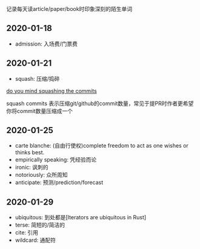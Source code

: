 记录每天读article/paper/book时印象深刻的陌生单词

## 2020-01-18

- admission: 入场费/门票费

## 2020-01-21

- squash: 压缩/捣碎

[do you mind squashing the commits](https://github.com/rust-lang/rust/pull/81156)

squash commits 表示压缩git/github的commit数量，常见于提PR时作者更希望你将commit数量压缩成一个

## 2020-01-25

- carte blanche: (自由行使权)complete freedom to act as one wishes or thinks best.
- empirically speaking: 凭经验而论
- ironic: 讽刺的
- notoriously: 众所周知
- anticipate: 预测/prediction/forecast

## 2020-01-29

- ubiquitous: 到处都是\[Iterators are ubiquitous in Rust]
- terse: 简短的/简洁的
- cite: 引用
- wildcard: 通配符
